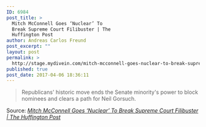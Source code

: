 ```yaml
---
ID: 6984
post_title: >
  Mitch McConnell Goes ‘Nuclear’ To
  Break Supreme Court Filibuster | The
  Huffington Post
author: Andreas Carlos Freund
post_excerpt: ""
layout: post
permalink: >
  http://stage.mydivein.com/mitch-mcconnell-goes-nuclear-to-break-supreme-court-filibuster-the-huffington-post/
published: true
post_date: 2017-04-06 18:36:11
---
```

<blockquote><a href="http://www.huffingtonpost.com/entry/republicans-nuclear-option_us_58e664ace4b05894715eabda?"><img class="alignnone size-full" src="http://stage.mydivein.com/wp-content/uploads/2017/04/58e682ad1500002100c7e572.jpeg" alt="" /></a>Republicans' historic move ends the Senate minority's power to block nominees and clears a path for Neil Gorsuch.</blockquote>
Source: <em><a href="http://www.huffingtonpost.com/entry/republicans-nuclear-option_us_58e664ace4b05894715eabda">Mitch McConnell Goes ‘Nuclear’ To Break Supreme Court Filibuster | The Huffington Post</a></em>